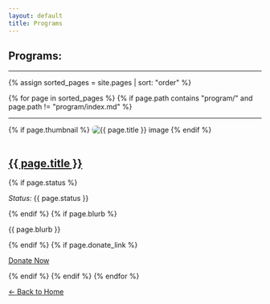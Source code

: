 ```yaml
---
layout: default
title: Programs
---
```


## Programs:

---

<div markdown="0">

{% assign sorted_pages = site.pages | sort: "order" %}

{% for page in sorted_pages %}
  {% if page.path contains "program/" and page.path != "program/index.md" %}
    <hr>
    {% if page.thumbnail %}
      <img src="{{ page.thumbnail }}" alt="{{ page.title }} image" style="max-width: 100%; height: auto; border-radius: 8px; margin-bottom: 1rem;">
    {% endif %}
    <h2><a href="{{ page.url }}">{{ page.title }}</a></h2>
    {% if page.status %}<p><em>Status:</em> {{ page.status }}</p>{% endif %}
    {% if page.blurb %}<p>{{ page.blurb }}</p>{% endif %}
    {% if page.donate_link %}
      <p><a class="btn btn-primary" href="{{ page.donate_link }}">Donate Now</a></p>
    {% endif %}
  {% endif %}
{% endfor %}

</div>

[← Back to Home](/)

